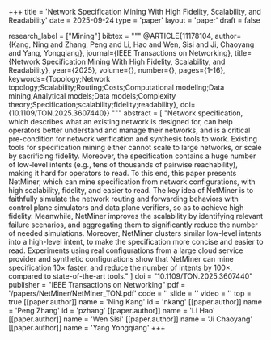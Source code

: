 +++
title = 'Network Specification Mining With High Fidelity, Scalability, and Readability'
date = 2025-09-24
type = 'paper'
layout = 'paper'
draft = false

research_label = ["Mining"]
bibtex = """
@ARTICLE{11178104,
  author={Kang, Ning and Zhang, Peng and Li, Hao and Wen, Sisi and Ji, Chaoyang and Yang, Yongqiang},
  journal={IEEE Transactions on Networking}, 
  title={Network Specification Mining With High Fidelity, Scalability, and Readability}, 
  year={2025},
  volume={},
  number={},
  pages={1-16},
  keywords={Topology;Network topology;Scalability;Routing;Costs;Computational modeling;Data mining;Analytical models;Data models;Complexity theory;Specification;scalability;fidelity;readability},
  doi={10.1109/TON.2025.3607440}}
"""
abstract = [
  "Network specification, which describes what an existing network is designed for, can help operators better understand and manage their networks, and is a critical pre-condition for network verification and synthesis tools to work. Existing tools for specification mining either cannot scale to large networks, or scale by sacrificing fidelity. Moreover, the specification contains a huge number of low-level intents (e.g., tens of thousands of pairwise reachability), making it hard for operators to read. To this end, this paper presents NetMiner, which can mine specification from network configurations, with high scalability, fidelity, and easier to read. The key idea of NetMiner is to faithfully simulate the network routing and forwarding behaviors with control plane simulators and data plane verifiers, so as to achieve high fidelity. Meanwhile, NetMiner improves the scalability by identifying relevant failure scenarios, and aggregating them to significantly reduce the number of needed simulations. Moreover, NetMiner clusters similar low-level intents into a high-level intent, to make the specification more concise and easier to read. Experiments using real configurations from a large cloud service provider and synthetic configurations show that NetMiner can mine specification 10× faster, and reduce the number of intents by 100×, compared to state-of-the-art tools."
]
doi = "10.1109/TON.2025.3607440"
publisher = "IEEE Transactions on Networking"
pdf = '/papers/NetMiner/NetMiner_TON.pdf'
code = ''
slide = ''
video = ''
top = true
[[paper.author]]
    name = 'Ning Kang'
    id = 'nkang'
[[paper.author]]
    name = 'Peng Zhang'
    id = 'pzhang'
[[paper.author]]
    name = 'Li Hao'
[[paper.author]]
    name = 'Wen Sisi'
[[paper.author]]
    name = 'Ji Chaoyang'
[[paper.author]]
    name = 'Yang Yongqiang'
+++
